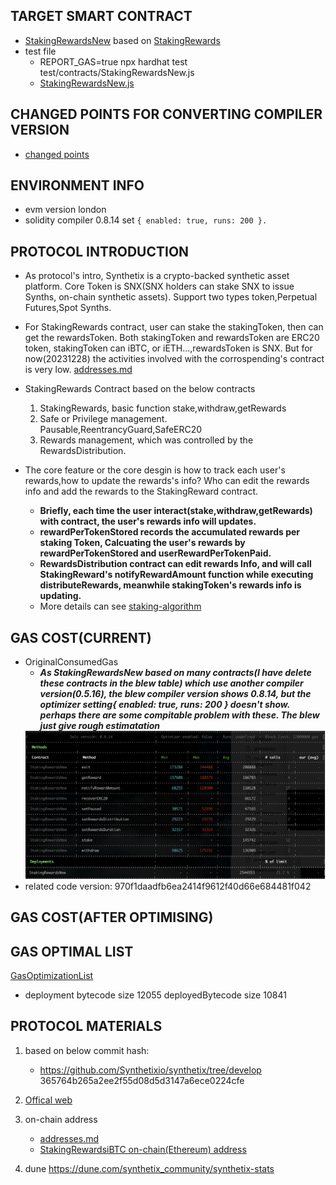 ## TARGET SMART CONTRACT
*  [StakingRewardsNew](contracts/StakingRewardsNew.sol) based on [StakingRewards](contracts/StakingRewards.sol)
*  test file
    * REPORT_GAS=true npx hardhat test test/contracts/StakingRewardsNew.js
    * [StakingRewardsNew.js](test/contracts/StakingRewardsNew.js)
## CHANGED POINTS FOR CONVERTING COMPILER VERSION 
* [changed points](./AdjustCompilerVersion.md) 

## ENVIRONMENT INFO
* evm version london
* solidity compiler 0.8.14 set `{ enabled: true, runs: 200 }.`


## PROTOCOL INTRODUCTION
* As protocol's intro, Synthetix is a crypto-backed synthetic asset platform. Core Token is SNX(SNX holders can stake SNX to issue Synths, on-chain synthetic assets). Support two types token,Perpetual Futures,Spot Synths.


* For StakingRewards contract, user can stake the stakingToken, then can get the rewardsToken. Both  stakingToken and rewardsToken are ERC20 token, stakingToken can iBTC, or iETH...,rewardsToken is SNX. But for now(20231228) the activities involved with the corrospending's contract is very low. [addresses.md](https://github.com/Synthetixio/synthetix-docs/blob/master/content/addresses.md)

* StakingRewards Contract based on the below contracts
    1. StakingRewards, basic function stake,withdraw,getRewards
    2. Safe or Privilege management. Pausable,ReentrancyGuard,SafeERC20
    3. Rewards management, which was controlled by the RewardsDistribution.

* The core feature or the core desgin is how to track each user's rewards,how to update the rewards's info? Who can edit the rewards info and add the rewards to the StakingReward contract.
    * **Briefly, each time the user interact(stake,withdraw,getRewards) with contract, the user's rewards info will updates.**
    * **rewardPerTokenStored records the accumulated rewards per staking Token, Calcuating the user's rewards by rewardPerTokenStored and userRewardPerTokenPaid.** 
    * **RewardsDistribution contract can edit rewards Info, and will call StakingReward's notifyRewardAmount function while executing distributeRewards, meanwhile stakingToken's rewards info is updating.** 
    * More details can see [staking-algorithm](https://www.rareskills.io/post/staking-algorithm)


## GAS COST(CURRENT)
- OriginalConsumedGas
  * ***As StakingRewardsNew based on many contracts(I have delete these contracts in the blew table) which use another compiler version(0.5.16), the blew compiler version shows 0.8.14, but the optimizer setting{ enabled: true, runs: 200 } doesn't show.  perhaps there are some compitable problem with these. The blew just give rough estimatation***
  <img src="OriginalConsumedGas.png" alt="external_result" width="1000"/>
- related code version: 970f1daadfb6ea2414f9612f40d66e684481f042

## GAS COST(AFTER OPTIMISING)






## GAS OPTIMAL LIST
[GasOptimizationList](GasOptimizationList.md)
* deployment 
bytecode size
12055
deployedBytecode size
10841


## PROTOCOL MATERIALS

1. based on below commit hash: 
    * https://github.com/Synthetixio/synthetix/tree/develop 365764b265a2ee2f55d08d5d3147a6ece0224cfe
2. [Offical web](https://synthetix.io/)
3. on-chain address 
    * [addresses.md](https://github.com/Synthetixio/synthetix-docs/blob/master/content/addresses.md)
    * [StakingRewardsiBTC on-chain(Ethereum) address]( https://etherscan.io/address/0x167009dcDA2e49930a71712D956f02cc980DcC1b#code) 

3. dune
https://dune.com/synthetix_community/synthetix-stats